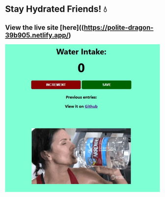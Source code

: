 ﻿# Stay Hydrated Friends! 💧
## View the live site [here]((https://polite-dragon-39b905.netlify.app/)
![Stillframe of webiste](/1.jpg)

